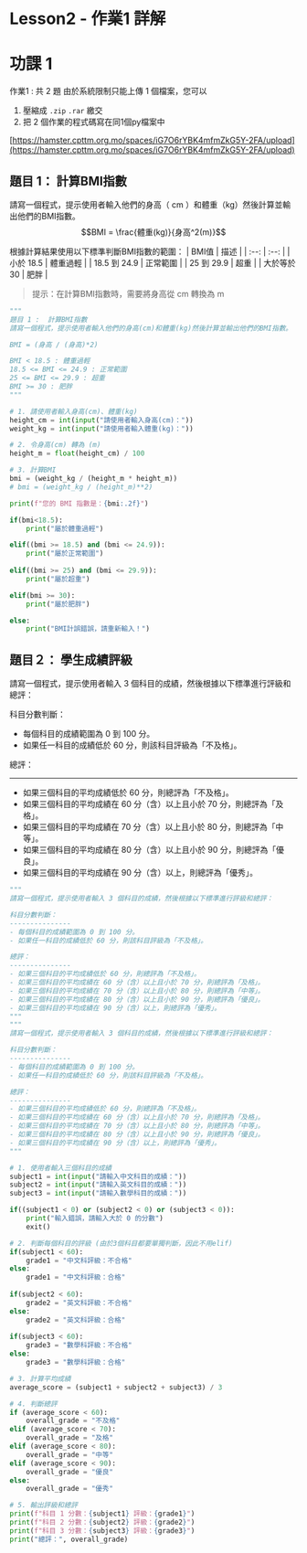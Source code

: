 # Lesson2 - 作業1 詳解

# 功課 1
作業1 : 共 2 題
由於系統限制只能上傳 1 個檔案，您可以
1. 壓縮成 `.zip` `.rar` 繳交 
2. 把 2 個作業的程式碼寫在同1個py檔案中

[https://hamster.cpttm.org.mo/spaces/iG7O6rYBK4mfmZkG5Y-2FA/upload](https://hamster.cpttm.org.mo/spaces/iG7O6rYBK4mfmZkG5Y-2FA/upload)
## 題目 1： 計算BMI指數
請寫一個程式，提示使用者輸入他們的身高（ cm ）和體重（kg）然後計算並輸出他們的BMI指數。
$$BMI = \frac{體重(kg)}{身高^2(m)}$$

根據計算結果使用以下標準判斷BMI指數的範圍：
| BMI值 | 描述 |
| :--: | :--: | 
| 小於 18.5 | 體重過輕 | 
| 18.5 到 24.9 | 正常範圍 | 
| 25 到 29.9 | 超重 | 
| 大於等於 30 | 肥胖 |

> 提示：在計算BMI指數時，需要將身高從 cm 轉換為 m

```python
"""
題目 1 :  計算BMI指數
請寫一個程式，提示使用者輸入他們的身高(cm)和體重(kg)然後計算並輸出他們的BMI指數。

BMI = (身高 / (身高)*2)

BMI < 18.5 : 體重過輕
18.5 <= BMI <= 24.9 : 正常範圍
25 <= BMI <= 29.9 : 超重
BMI >= 30 : 肥胖
"""

# 1. 請使用者輸入身高(cm)、體重(kg)
height_cm = int(input("請使用者輸入身高(cm)："))
weight_kg = int(input("請使用者輸入體重(kg)："))

# 2. 令身高(cm) 轉為 (m) 
height_m = float(height_cm) / 100

# 3. 計算BMI
bmi = (weight_kg / (height_m * height_m))
# bmi = (weight_kg / (height_m)**2)

print(f"您的 BMI 指數是：{bmi:.2f}")

if(bmi<18.5):
    print("屬於體重過輕")

elif((bmi >= 18.5) and (bmi <= 24.9)):
    print("屬於正常範圍")
    
elif((bmi >= 25) and (bmi <= 29.9)):
    print("屬於超重")

elif(bmi >= 30):
    print("屬於肥胖")

else:
    print("BMI計誤錯誤，請重新輸入！")
```

## 題目２： 學生成績評級
請寫一個程式，提示使用者輸入 3 個科目的成績，然後根據以下標準進行評級和總評：

科目分數判斷：
- 每個科目的成績範圍為 0 到 100 分。
- 如果任一科目的成績低於 60 分，則該科目評級為「不及格」。

總評：
___
- 如果三個科目的平均成績低於 60 分，則總評為「不及格」。
- 如果三個科目的平均成績在 60 分（含）以上且小於 70 分，則總評為「及格」。
- 如果三個科目的平均成績在 70 分（含）以上且小於 80 分，則總評為「中等」。
- 如果三個科目的平均成績在 80 分（含）以上且小於 90 分，則總評為「優良」。
- 如果三個科目的平均成績在 90 分（含）以上，則總評為「優秀」。

```python
"""
請寫一個程式，提示使用者輸入 3 個科目的成績，然後根據以下標準進行評級和總評：

科目分數判斷：
---------------
- 每個科目的成績範圍為 0 到 100 分。
- 如果任一科目的成績低於 60 分，則該科目評級為「不及格」。

總評：
---------------
- 如果三個科目的平均成績低於 60 分，則總評為「不及格」。
- 如果三個科目的平均成績在 60 分（含）以上且小於 70 分，則總評為「及格」。
- 如果三個科目的平均成績在 70 分（含）以上且小於 80 分，則總評為「中等」。
- 如果三個科目的平均成績在 80 分（含）以上且小於 90 分，則總評為「優良」。
- 如果三個科目的平均成績在 90 分（含）以上，則總評為「優秀」。
"""
"""
請寫一個程式，提示使用者輸入 3 個科目的成績，然後根據以下標準進行評級和總評：

科目分數判斷：
---------------
- 每個科目的成績範圍為 0 到 100 分。
- 如果任一科目的成績低於 60 分，則該科目評級為「不及格」。

總評：
---------------
- 如果三個科目的平均成績低於 60 分，則總評為「不及格」。
- 如果三個科目的平均成績在 60 分（含）以上且小於 70 分，則總評為「及格」。
- 如果三個科目的平均成績在 70 分（含）以上且小於 80 分，則總評為「中等」。
- 如果三個科目的平均成績在 80 分（含）以上且小於 90 分，則總評為「優良」。
- 如果三個科目的平均成績在 90 分（含）以上，則總評為「優秀」。
"""

# 1. 使用者輸入三個科目的成績
subject1 = int(input("請輸入中文科目的成績："))
subject2 = int(input("請輸入英文科目的成績："))
subject3 = int(input("請輸入數學科目的成績："))

if((subject1 < 0) or (subject2 < 0) or (subject3 < 0)):
    print("輸入錯誤，請輸入大於 0 的分數")
    exit()

# 2. 判斷每個科目的評級 (由於3個科目都要單獨判斷，因此不用elif)
if(subject1 < 60):
    grade1 = "中文科評級：不合格"
else:
    grade1 = "中文科評級：合格"
    
if(subject2 < 60):
    grade2 = "英文科評級：不合格"
else:
    grade2 = "英文科評級：合格"
    
if(subject3 < 60):
    grade3 = "數學科評級：不合格"
else:
    grade3 = "數學科評級：合格"

# 3. 計算平均成績
average_score = (subject1 + subject2 + subject3) / 3

# 4. 判斷總評
if (average_score < 60):
    overall_grade = "不及格"
elif (average_score < 70):
    overall_grade = "及格"
elif (average_score < 80):
    overall_grade = "中等"
elif (average_score < 90):
    overall_grade = "優良"
else:
    overall_grade = "優秀"

# 5. 輸出評級和總評
print(f"科目 1 分數：{subject1} 評級：{grade1}")
print(f"科目 2 分數：{subject2} 評級：{grade2}")
print(f"科目 3 分數：{subject3} 評級：{grade3}")
print("總評：", overall_grade)
```
